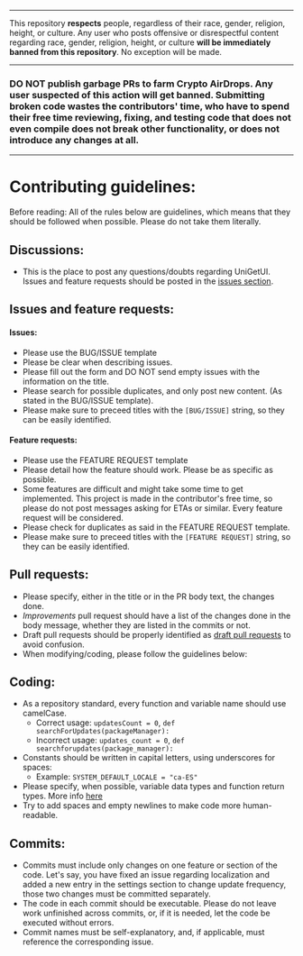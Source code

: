 -------------------------------------------------------------
This repository **respects** people, regardless of their race, gender, religion, height, or culture. Any user who posts offensive or disrespectful content regarding race, gender, religion, height, or culture **will be immediately banned from this repository**. No exception will be made.

-------------------------------------------------------------

### DO NOT publish garbage PRs to farm Crypto AirDrops. Any user suspected of this action will get banned. Submitting broken code wastes the contributors' time, who have to spend their free time reviewing, fixing, and testing code that does not even compile does not break other functionality, or does not introduce any changes at all.  

---------------------------------



# Contributing guidelines:

Before reading: All of the rules below are guidelines, which means that they should be followed when possible. Please do not take them literally.

## Discussions:
 - This is the place to post any questions/doubts regarding UniGetUI. Issues and feature requests should be posted in the [issues section](https://github.com/marticliment/UniGetUI/issues).

## Issues and feature requests:

#### Issues:
 - Please use the BUG/ISSUE template
 - Please be clear when describing issues.
 - Please fill out the form and DO NOT send empty issues with the information on the title.
 - Please search for possible duplicates, and only post new content. (As stated in the BUG/ISSUE template).
 - Please make sure to preceed titles with the `[BUG/ISSUE]` string, so they can be easily identified.

#### Feature requests:
- Please use the FEATURE REQUEST template
 - Please detail how the feature should work. Please be as specific as possible.
 - Some features are difficult and might take some time to get implemented. This project is made in the contributor's free time, so please do not post messages asking for ETAs or similar. Every feature request will be considered.
 - Please check for duplicates as said in the FEATURE REQUEST template.
 - Please make sure to preceed titles with the `[FEATURE REQUEST]` string, so they can be easily identified.

## Pull requests:
 - Please specify, either in the title or in the PR body text, the changes done. 
 - _Improvements_ pull request should have a list of the changes done in the body message, whether they are listed in the commits or not.
 - Draft pull requests should be properly identified as [draft pull requests](https://github.blog/2019-02-14-introducing-draft-pull-requests/) to avoid confusion.
 - When modifying/coding, please follow the guidelines below:

## Coding:
 - As a repository standard, every function and variable name should use camelCase.
   - Correct usage: `updatesCount = 0`, `def searchForUpdates(packageManager):`
   - Incorrect usage: `updates_count = 0`, `def searchforupdates(package_manager):`
 - Constants should be written in capital letters, using underscores for spaces:
   - Example: `SYSTEM_DEFAULT_LOCALE = "ca-ES"`
 - Please specify, when possible, variable data types and function return types. More info [here](https://python.plainenglish.io/specifying-data-types-in-python-c182fda3bf43)
 - Try to add spaces and empty newlines to make code more human-readable.

## Commits:
 - Commits must include only changes on one feature or section of the code. Let's say, you have fixed an issue regarding localization and added a new entry in the settings section to change update frequency, those two changes must be committed separately.
 - The code in each commit should be executable. Please do not leave work unfinished across commits, or, if it is needed, let the code be executed without errors.
 - Commit names must be self-explanatory, and, if applicable, must reference the corresponding issue.
